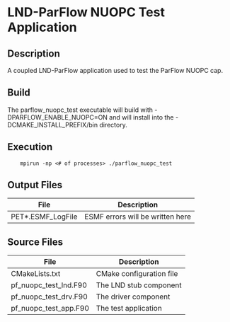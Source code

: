 # LND-ParFlow NUOPC Test Application

## Description
A coupled LND-ParFlow application used to test the ParFlow NUOPC cap.

## Build
The parflow\_nuopc\_test executable will build with
-DPARFLOW\_ENABLE\_NUOPC=ON and will install into the
-DCMAKE\_INSTALL\_PREFIX/bin directory.

## Execution
```
    mpirun -np <# of processes> ./parflow_nuopc_test
```

## Output Files
| File                | Description                      |
| ------------------- | -------------------------------- |
| PET\*.ESMF\_LogFile | ESMF errors will be written here |

## Source Files
| File                     | Description                 |
| ------------------------ | --------------------------- |
| CMakeLists.txt           | CMake configuration file    |
| pf\_nuopc\_test\_lnd.F90 | The LND stub component      |
| pf\_nuopc\_test\_drv.F90 | The driver component        |
| pf\_nuopc\_test\_app.F90 | The test application        |

